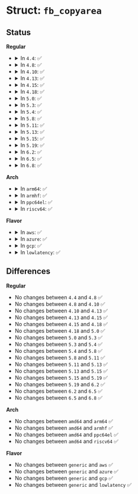 # Struct: <code>fb_copyarea</code>

## Status
<b>Regular</b>
<ul>
<li>
<details>
<summary>In <code>4.4</code>: ✅</summary>

```c
struct fb_copyarea {
    __u32 dx;
    __u32 dy;
    __u32 width;
    __u32 height;
    __u32 sx;
    __u32 sy;
};
```
</details>
</li>
<li>
<details>
<summary>In <code>4.8</code>: ✅</summary>

```c
struct fb_copyarea {
    __u32 dx;
    __u32 dy;
    __u32 width;
    __u32 height;
    __u32 sx;
    __u32 sy;
};
```
</details>
</li>
<li>
<details>
<summary>In <code>4.10</code>: ✅</summary>

```c
struct fb_copyarea {
    __u32 dx;
    __u32 dy;
    __u32 width;
    __u32 height;
    __u32 sx;
    __u32 sy;
};
```
</details>
</li>
<li>
<details>
<summary>In <code>4.13</code>: ✅</summary>

```c
struct fb_copyarea {
    __u32 dx;
    __u32 dy;
    __u32 width;
    __u32 height;
    __u32 sx;
    __u32 sy;
};
```
</details>
</li>
<li>
<details>
<summary>In <code>4.15</code>: ✅</summary>

```c
struct fb_copyarea {
    __u32 dx;
    __u32 dy;
    __u32 width;
    __u32 height;
    __u32 sx;
    __u32 sy;
};
```
</details>
</li>
<li>
<details>
<summary>In <code>4.18</code>: ✅</summary>

```c
struct fb_copyarea {
    __u32 dx;
    __u32 dy;
    __u32 width;
    __u32 height;
    __u32 sx;
    __u32 sy;
};
```
</details>
</li>
<li>
<details>
<summary>In <code>5.0</code>: ✅</summary>

```c
struct fb_copyarea {
    __u32 dx;
    __u32 dy;
    __u32 width;
    __u32 height;
    __u32 sx;
    __u32 sy;
};
```
</details>
</li>
<li>
<details>
<summary>In <code>5.3</code>: ✅</summary>

```c
struct fb_copyarea {
    __u32 dx;
    __u32 dy;
    __u32 width;
    __u32 height;
    __u32 sx;
    __u32 sy;
};
```
</details>
</li>
<li>
<details>
<summary>In <code>5.4</code>: ✅</summary>

```c
struct fb_copyarea {
    __u32 dx;
    __u32 dy;
    __u32 width;
    __u32 height;
    __u32 sx;
    __u32 sy;
};
```
</details>
</li>
<li>
<details>
<summary>In <code>5.8</code>: ✅</summary>

```c
struct fb_copyarea {
    __u32 dx;
    __u32 dy;
    __u32 width;
    __u32 height;
    __u32 sx;
    __u32 sy;
};
```
</details>
</li>
<li>
<details>
<summary>In <code>5.11</code>: ✅</summary>

```c
struct fb_copyarea {
    __u32 dx;
    __u32 dy;
    __u32 width;
    __u32 height;
    __u32 sx;
    __u32 sy;
};
```
</details>
</li>
<li>
<details>
<summary>In <code>5.13</code>: ✅</summary>

```c
struct fb_copyarea {
    __u32 dx;
    __u32 dy;
    __u32 width;
    __u32 height;
    __u32 sx;
    __u32 sy;
};
```
</details>
</li>
<li>
<details>
<summary>In <code>5.15</code>: ✅</summary>

```c
struct fb_copyarea {
    __u32 dx;
    __u32 dy;
    __u32 width;
    __u32 height;
    __u32 sx;
    __u32 sy;
};
```
</details>
</li>
<li>
<details>
<summary>In <code>5.19</code>: ✅</summary>

```c
struct fb_copyarea {
    __u32 dx;
    __u32 dy;
    __u32 width;
    __u32 height;
    __u32 sx;
    __u32 sy;
};
```
</details>
</li>
<li>
<details>
<summary>In <code>6.2</code>: ✅</summary>

```c
struct fb_copyarea {
    __u32 dx;
    __u32 dy;
    __u32 width;
    __u32 height;
    __u32 sx;
    __u32 sy;
};
```
</details>
</li>
<li>
<details>
<summary>In <code>6.5</code>: ✅</summary>

```c
struct fb_copyarea {
    __u32 dx;
    __u32 dy;
    __u32 width;
    __u32 height;
    __u32 sx;
    __u32 sy;
};
```
</details>
</li>
<li>
<details>
<summary>In <code>6.8</code>: ✅</summary>

```c
struct fb_copyarea {
    __u32 dx;
    __u32 dy;
    __u32 width;
    __u32 height;
    __u32 sx;
    __u32 sy;
};
```
</details>
</li>
</ul>
<b>Arch</b>
<ul>
<li>
<details>
<summary>In <code>arm64</code>: ✅</summary>

```c
struct fb_copyarea {
    __u32 dx;
    __u32 dy;
    __u32 width;
    __u32 height;
    __u32 sx;
    __u32 sy;
};
```
</details>
</li>
<li>
<details>
<summary>In <code>armhf</code>: ✅</summary>

```c
struct fb_copyarea {
    __u32 dx;
    __u32 dy;
    __u32 width;
    __u32 height;
    __u32 sx;
    __u32 sy;
};
```
</details>
</li>
<li>
<details>
<summary>In <code>ppc64el</code>: ✅</summary>

```c
struct fb_copyarea {
    __u32 dx;
    __u32 dy;
    __u32 width;
    __u32 height;
    __u32 sx;
    __u32 sy;
};
```
</details>
</li>
<li>
<details>
<summary>In <code>riscv64</code>: ✅</summary>

```c
struct fb_copyarea {
    __u32 dx;
    __u32 dy;
    __u32 width;
    __u32 height;
    __u32 sx;
    __u32 sy;
};
```
</details>
</li>
</ul>
<b>Flavor</b>
<ul>
<li>
<details>
<summary>In <code>aws</code>: ✅</summary>

```c
struct fb_copyarea {
    __u32 dx;
    __u32 dy;
    __u32 width;
    __u32 height;
    __u32 sx;
    __u32 sy;
};
```
</details>
</li>
<li>
<details>
<summary>In <code>azure</code>: ✅</summary>

```c
struct fb_copyarea {
    __u32 dx;
    __u32 dy;
    __u32 width;
    __u32 height;
    __u32 sx;
    __u32 sy;
};
```
</details>
</li>
<li>
<details>
<summary>In <code>gcp</code>: ✅</summary>

```c
struct fb_copyarea {
    __u32 dx;
    __u32 dy;
    __u32 width;
    __u32 height;
    __u32 sx;
    __u32 sy;
};
```
</details>
</li>
<li>
<details>
<summary>In <code>lowlatency</code>: ✅</summary>

```c
struct fb_copyarea {
    __u32 dx;
    __u32 dy;
    __u32 width;
    __u32 height;
    __u32 sx;
    __u32 sy;
};
```
</details>
</li>
</ul>

## Differences
<b>Regular</b>
<ul>
<li>
No changes between <code>4.4</code> and <code>4.8</code> ✅
</li>
<li>
No changes between <code>4.8</code> and <code>4.10</code> ✅
</li>
<li>
No changes between <code>4.10</code> and <code>4.13</code> ✅
</li>
<li>
No changes between <code>4.13</code> and <code>4.15</code> ✅
</li>
<li>
No changes between <code>4.15</code> and <code>4.18</code> ✅
</li>
<li>
No changes between <code>4.18</code> and <code>5.0</code> ✅
</li>
<li>
No changes between <code>5.0</code> and <code>5.3</code> ✅
</li>
<li>
No changes between <code>5.3</code> and <code>5.4</code> ✅
</li>
<li>
No changes between <code>5.4</code> and <code>5.8</code> ✅
</li>
<li>
No changes between <code>5.8</code> and <code>5.11</code> ✅
</li>
<li>
No changes between <code>5.11</code> and <code>5.13</code> ✅
</li>
<li>
No changes between <code>5.13</code> and <code>5.15</code> ✅
</li>
<li>
No changes between <code>5.15</code> and <code>5.19</code> ✅
</li>
<li>
No changes between <code>5.19</code> and <code>6.2</code> ✅
</li>
<li>
No changes between <code>6.2</code> and <code>6.5</code> ✅
</li>
<li>
No changes between <code>6.5</code> and <code>6.8</code> ✅
</li>
</ul>
<b>Arch</b>
<ul>
<li>
No changes between <code>amd64</code> and <code>arm64</code> ✅
</li>
<li>
No changes between <code>amd64</code> and <code>armhf</code> ✅
</li>
<li>
No changes between <code>amd64</code> and <code>ppc64el</code> ✅
</li>
<li>
No changes between <code>amd64</code> and <code>riscv64</code> ✅
</li>
</ul>
<b>Flavor</b>
<ul>
<li>
No changes between <code>generic</code> and <code>aws</code> ✅
</li>
<li>
No changes between <code>generic</code> and <code>azure</code> ✅
</li>
<li>
No changes between <code>generic</code> and <code>gcp</code> ✅
</li>
<li>
No changes between <code>generic</code> and <code>lowlatency</code> ✅
</li>
</ul>
